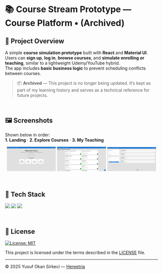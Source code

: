 # 📚 Course Stream Prototype — Course Platform • (Archived)

## 📌 Project Overview
A simple **course simulation prototype** built with **React** and **Material UI**.  
Users can **sign up**, **log in**, **browse courses**, and **simulate enrolling or teaching**, similar to a lightweight Udemy/YouTube hybrid.  
The app includes **basic business logic** to prevent scheduling conflicts between courses. 
> 📦 **Archived** — This project is no longer being updated. It’s kept as part of my learning history and serves as a technical reference for future projects.

<br>

## 🖼️ Screenshots
Shown below in order:  
**1. Landing** · **2. Explore Courses** · **3. My Teaching**

<p align="center">
  <img src="./public/screenshots/landing.png" width="32%">
  <img src="./public/screenshots/explore-courses.png" width="32%">
  <img src="./public/screenshots/my-teaching.png" width="32%">
</p>

<br>

## 🧰 Tech Stack

<p>
  <img src="https://img.shields.io/badge/React-20232A?style=for-the-badge&logo=react&logoColor=61DAFB" />
  <img src="https://img.shields.io/badge/TypeScript-3178C6?style=for-the-badge&logo=typescript&logoColor=white" />
  <img src="https://img.shields.io/badge/Material_UI-007FFF?style=for-the-badge&logo=mui&logoColor=white" />
</p>

<br>

## 📜 License

[![License: MIT](https://img.shields.io/badge/License-MIT-blue.svg)](LICENSE)

This project is licensed under the terms described in the [LICENSE](./LICENSE) file.

---

© 2025 Yusuf Okan Sirkeci — [Hereetria](https://github.com/Hereetria)

